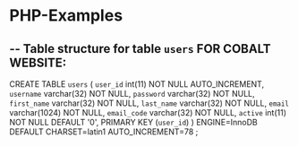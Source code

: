 # PHP-Examples

-- Table structure for table `users` FOR COBALT WEBSITE:
--

CREATE TABLE `users` (
  `user_id` int(11) NOT NULL AUTO_INCREMENT,
  `username` varchar(32) NOT NULL,
  `password` varchar(32) NOT NULL,
  `first_name` varchar(32) NOT NULL,
  `last_name` varchar(32) NOT NULL,
  `email` varchar(1024) NOT NULL,
  `email_code` varchar(32) NOT NULL,
  `active` int(11) NOT NULL DEFAULT '0',
  PRIMARY KEY (`user_id`)
) ENGINE=InnoDB  DEFAULT CHARSET=latin1 AUTO_INCREMENT=78 ;
